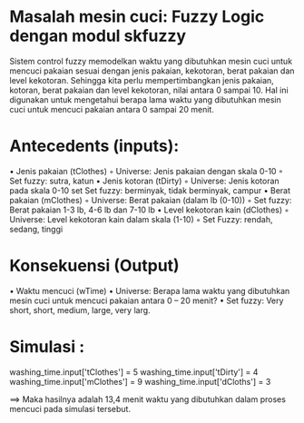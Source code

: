 # Masalah mesin cuci: Fuzzy Logic dengan modul skfuzzy

Sistem control fuzzy memodelkan waktu yang dibutuhkan mesin cuci untuk mencuci pakaian sesuai dengan jenis pakaian, kekotoran, berat pakaian dan level kekotoran. Sehingga kita perlu mempertimbangkan jenis pakaian, kotoran, berat pakaian dan level kekotoran, nilai antara 0 sampai 10. Hal ini digunakan untuk mengetahui berapa lama waktu yang dibutuhkan mesin cuci untuk mencuci pakaian antara 0 sampai 20 menit.

# Antecedents (inputs):
•	Jenis pakaian (tClothes) ◦ Universe: Jenis pakaian dengan skala 0-10 ◦ Set fuzzy: sutra, katun
•	Jenis kotoran (tDirty) ◦ Universe: Jenis kotoran pada skala 0-10 set Set fuzzy: berminyak, tidak berminyak, campur
•	Berat pakaian (mClothes) ◦ Universe: Berat pakaian (dalam lb (0-10)) ◦ Set fuzzy: Berat pakaian 1-3 lb, 4-6 lb dan 7-10 lb
•	Level kekotoran kain (dClothes) ◦ Universe: Level kekotoran kain dalam skala (1-10) ◦ Set Fuzzy: rendah, sedang, tinggi

# Konsekuensi (Output)
•	Waktu mencuci (wTime) • Universe: Berapa lama waktu yang dibutuhkan mesin cuci untuk mencuci pakaian antara 0 – 20 menit? • Set fuzzy: Very short, short, medium, large, very larg.

# Simulasi :
washing_time.input['tClothes'] = 5
washing_time.input['tDirty'] = 4
washing_time.input['mClothes'] = 9
washing_time.input['dCloths'] = 3

==> Maka hasilnya adalah 13,4 menit waktu yang dibutuhkan dalam proses mencuci pada simulasi tersebut.
